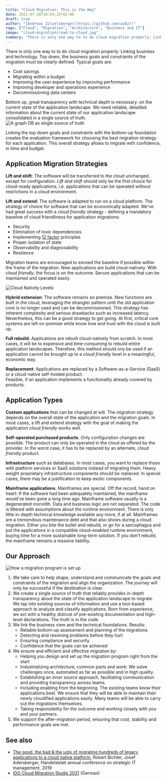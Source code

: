 ```yaml
---
title: "Cloud Migration: This is the Way"
date: 2021-07-28T10:54:33+02:00
draft: true
author: "[Andreas Zitzelsberger](https://github.com/az82/)"
tags: ["Cloud", "Migration", "Architecture", "Business and IT"]
image: "cloud-migration/road-to-cloud.jpg"
summary: "There is only one way to to do cloud migration properly: Linking business and technology."
---
```


There is only one way to to do cloud migration properly: Linking business and technology.
Top down, the business goals and constraints of the migration must be clearly defined.
Typical goals are:

* Cost savings
* Migrating within a budget
* Improving the user experience by improving performance
* Improving developer and operations experience
* Decommissioning data centers

Bottom up, great transparency with technical depth is necessary. on the current state of the application landscape.
We need reliable, detailled information about the current state of our application landscape consolidated in a single source of truth.
![A graph DB as single source of truth](/images/cloud-migration/migration-db.jpg)

Linking the top down goals and constraints with the bottom-up foundation creates the evaluation framework for choosing the best migration strategy for each application.
This overall strategy allows to migrate with confidence, in time and budget.

## Application Migration Strategies

**Lift and shift**: The software will be transferred to the cloud unchanged, except for configuration.
*Lift and shift* should only be the first choice for cloud-ready applications, i.e. applications that can be operated without restrictions in a cloud environment.

**Lift and extend**: The software is adapted to run on a cloud platform.
The strategy of choice for software that can be economically adapted.
We've had great success with a *cloud friendly* strategy - defining a mandatory baseline of cloud friendliness for application migrations:

* Security
* Elimination of toxic dependencies
* Implementing [12 factor](https://12factor.net/) principles
* Proper isolation of state
* Observability and diagnosability
* Resilience

Migration teams are encouraged to exceed the baseline if possible within the frame of the migration. New applications are build cloud-natively.
With *cloud friendly*, the focus is on the outcome: Secure applications that can be maintained and operated easily.

![Cloud Nativity Levels](/images/cloud-migration/cloud-levels.jpg)

**Hybrid extension**: The software remains on premise. New functions are built in the cloud, leveraging the strangler pattern until the old application core is no longer used and can be decommissioned.
This strategy has inherent complexity and serious drawbacks such as increased latency.
Nevertheless, this can be a good strategy to get going. At first, critical core systems are left on-premise while know how and trust with the cloud is built up.

**Full rebuild**: Applications are rebuilt cloud-natively from scratch.
In most cases, it will be to expensive and time-consuming to rebuild entire application landscapes.
Therefore, this method should ony be used if an application cannot be brought up to a *cloud friendly* level in a meaningful, economic way.

**Replacement**: Applications are replaced by a Software-as-a-Service (SaaS) or a cloud-native self-hosted product. \
Feasible, if an application implements a functionality already covered by products.

## Application Types

**Custom applications** that can be changed at will. The migration strategy depends on the overall state of the application and the migration goals. In most cases, a lift and extend strategy with the goal of making the application *cloud friendly* works well.

**Self-operated purchased products**. Only configuration changes are possible. The product can only be operated in the cloud as offered by the provider. In the worst case, it has to be replaced by an alternate, *cloud friendly* product.

**Infrastructure** such as databases. In most cases, you want to replace those with platform services or SaaS solutions instead of migrating them. Heavy weight proprietary infrastructure components should be replaced. In special cases, there may be a justification to keep exotic components.

**Mainframe applications**. Mainframes are special.
Off the record, hand on heart: If the software had been adequately maintained, the mainframe would've been gone a long time ago.
Mainframe software usually is a degenerated monolith. Data and business logic are not separated.
The code is littered with assumptions about the runtime environment.
There is only little in-depth technical knowledge available any more, if at all. Mainframes are a tremendous maintenance debt and that also shows during a cloud migration.
Either you bite the bullet and rebuild, or go for a sarcophagus and put the applications in a
compatible cloud-enabled runtime environment, buying time for a more sustainable long-term solution.
If you don't rebuild, the mainframe remains a massive liability.

## Our Approach

![How a migration program is set up](/images/cloud-migration/migration-program-setup.jpg)

1. We take care to help shape, understand and communicate the goals and constraints of the migration and align the organization.
    The journey will only be successful if the destination is clear.
2. We create a single source of truth that reliably provides in-depth transparency about the state of the application landscape to migrate.
    We tap into existing sources of information and use a tool-based approach to analyze and classify applications.
    Born from experience, we act with a healthy distrust of pre-existing documentation and high-level declarations. The truth is in the code.
3. We link the business view and the technical foundations. Results:
    * Reliable bottom-up assessment and planning of the migrations
    * Detecting and resolving problems before they hurt
    * Ensuring compliance and security
    * Confidence that the goals can be achieved
4. We ensure and efficient and effective migration by:
    * Helping you design and set up the migration program right from the start
    * Industrializing architecture, common parts and work:
        We solve challenges once, automated as far as possible and in high quality.
    * Establishing an *inner source* approach, facilitating communication and providing transparency across teams.
    * Including enabling from the beginning. The existing teams know their applications best. We ensure that they will be
        able to maintain their newly cloudified applications easily. Many teams will be able to carry out the migrations themselves.
    * Taking responsibility for the outcome and working closely with you and your partners.
5. We support the after-migration period, ensuring that cost, stability and performance goals are met.

## See also

* [The good, the bad & the ugly of migrating hundreds of legacy applications to a cloud native platform](https://www.slideshare.net/QAware/the-good-the-bad-the-ugly-of-migrating-hundreds-of-legacy-applications-to-a-cloud-native-platform), Robert Bichler, Josef Adersberger, Handelsblatt annual conference on strategic IT management, 2019
* [IDG Cloud Migration Studie 2021](https://info.qaware.de/de-de/cloud-migration-studie-2021) (German)
